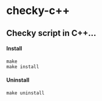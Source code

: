 # checky-c++

## Checky script in C++...

#### Install

```
make
make install
```

#### Uninstall

```
make uninstall
```

